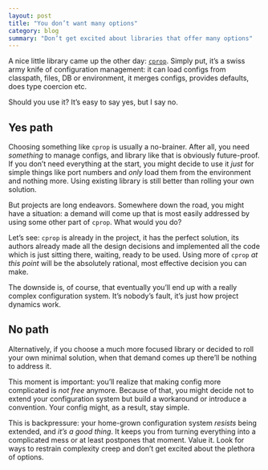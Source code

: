 ```yaml
---
layout: post
title: "You don’t want many options"
category: blog
summary: "Don’t get excited about libraries that offer many options"
---
```


A nice little library came up the other day: [`cprop`](https://github.com/tolitius/cprop). Simply put, it’s a swiss army knife of configuration management: it can load configs from classpath, files, DB or environment, it merges configs, provides defaults, does type coercion etc.

Should you use it? It’s easy to say yes, but I say no.

## Yes path

Choosing something like `cprop` is usually a no-brainer. After all, you need _something_ to manage configs, and library like that is obviously future-proof. If you don’t need everything at the start, you might decide to use it _just_ for simple things like port numbers and _only_ load them from the environment and nothing more. Using existing library is still better than rolling your own solution.

But projects are long endeavors. Somewhere down the road, you might have a situation: a demand will come up that is most easily addressed by using some other part of `cprop`. What would you do?

Let’s see: `cprop` is already in the project, it has the perfect solution, its authors already made all the design decisions and implemented all the code which is just sitting there, waiting, ready to be used. Using more of `cprop` _at this point_ will be the absolutely rational, most effective decision you can make.

The downside is, of course, that eventually you’ll end up with a really complex configuration system. It’s nobody’s fault, it’s just how project dynamics work.

## No path

Alternatively, if you choose a much more focused library or decided to roll your own minimal solution, when that demand comes up there’ll be nothing to address it.

This moment is important: you’ll realize that making config more complicated is _not free_ anymore. Because of that, you might decide not to extend your configuration system but build a workaround or introduce a convention. Your config might, as a result, stay simple.

This is backpressure: your home-grown configuration system _resists_ being extended, and _it’s a good thing_. It keeps you from turning everything into a complicated mess or at least postpones that moment. Value it. Look for ways to restrain complexity creep and don’t get excited about the plethora of options.

